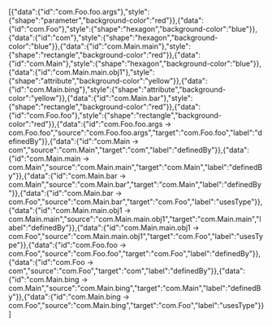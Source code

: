 [{"data":{"id":"com.Foo.foo.args"},"style":{"shape":"parameter","background-color":"red"}},{"data":{"id":"com.Foo"},"style":{"shape":"hexagon","background-color":"blue"}},{"data":{"id":"com"},"style":{"shape":"hexagon","background-color":"blue"}},{"data":{"id":"com.Main.main"},"style":{"shape":"rectangle","background-color":"red"}},{"data":{"id":"com.Main"},"style":{"shape":"hexagon","background-color":"blue"}},{"data":{"id":"com.Main.main.obj1"},"style":{"shape":"attribute","background-color":"yellow"}},{"data":{"id":"com.Main.bing"},"style":{"shape":"attribute","background-color":"yellow"}},{"data":{"id":"com.Main.bar"},"style":{"shape":"rectangle","background-color":"red"}},{"data":{"id":"com.Foo.foo"},"style":{"shape":"rectangle","background-color":"red"}},{"data":{"id":"com.Foo.foo.args -> com.Foo.foo","source":"com.Foo.foo.args","target":"com.Foo.foo","label":"definedBy"}},{"data":{"id":"com.Main -> com","source":"com.Main","target":"com","label":"definedBy"}},{"data":{"id":"com.Main.main -> com.Main","source":"com.Main.main","target":"com.Main","label":"definedBy"}},{"data":{"id":"com.Main.bar -> com.Main","source":"com.Main.bar","target":"com.Main","label":"definedBy"}},{"data":{"id":"com.Main.bar -> com.Foo","source":"com.Main.bar","target":"com.Foo","label":"usesType"}},{"data":{"id":"com.Main.main.obj1 -> com.Main.main","source":"com.Main.main.obj1","target":"com.Main.main","label":"definedBy"}},{"data":{"id":"com.Main.main.obj1 -> com.Foo","source":"com.Main.main.obj1","target":"com.Foo","label":"usesType"}},{"data":{"id":"com.Foo.foo -> com.Foo","source":"com.Foo.foo","target":"com.Foo","label":"definedBy"}},{"data":{"id":"com.Foo -> com","source":"com.Foo","target":"com","label":"definedBy"}},{"data":{"id":"com.Main.bing -> com.Main","source":"com.Main.bing","target":"com.Main","label":"definedBy"}},{"data":{"id":"com.Main.bing -> com.Foo","source":"com.Main.bing","target":"com.Foo","label":"usesType"}}]
